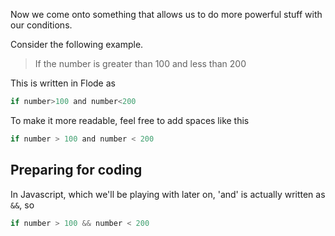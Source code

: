 Now we come onto something that allows us to do more powerful stuff with our conditions.


Consider the following example.

> If the number is greater than 100 and less than 200

This is written in Flode as 

```javascript
if number>100 and number<200
```

To make it more readable, feel free to add spaces like this

```javascript
if number > 100 and number < 200
```

## Preparing for coding
In Javascript, which we'll  be playing with later on, 'and' is actually written as `&&`, so

```javascript
if number > 100 && number < 200
```
